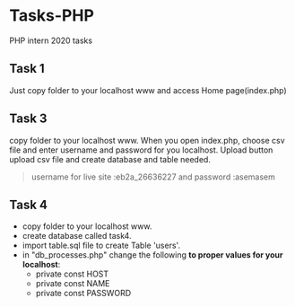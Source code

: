 # Tasks-PHP
PHP intern 2020 tasks

## Task 1
Just copy folder to your localhost www and access Home page(index.php)

## Task 3
copy folder to your localhost www.
When you open index.php, choose csv file and enter username and password for you localhost.
Upload button upload csv file and create database and table needed.
> username for live site :eb2a_26636227 and password :asemasem

## Task 4
* copy folder to your localhost www.
* create database called task4.
* import table.sql file to create Table 'users'.
* in "db_processes.php" change the following **to proper values for your localhost**:
	* private const HOST
	* private const NAME
	* private const PASSWORD
	

